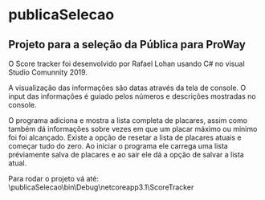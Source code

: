 # publicaSelecao
Projeto para a seleção da Pública para ProWay
---------------------------------------------

O Score tracker foi desenvolvido por Rafael Lohan usando C# no visual Studio Comunnity 2019.

A visualização das informações são datas através da tela de console.
O input das informações é guiado pelos números e descrições mostradas no console.

O programa adiciona e mostra a lista completa de placares, assim como também dá informações sobre vezes em que um placar máximo ou minimo foi foi alcançado.
Existe a opção de resetar a lista de placares atuais e começar tudo do zero.
Ao iniciar o programa ele carrega uma lista préviamente salva de placares e ao sair ele dá a opção de salvar a lista atual.

Para rodar o projeto vá até:
\publicaSelecao\bin\Debug\netcoreapp3.1\ScoreTracker

